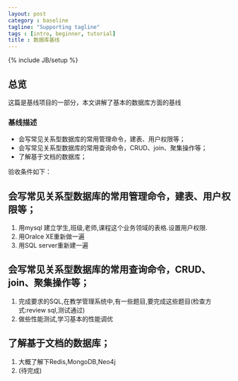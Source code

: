 ```yaml
---
layout: post
category : baseline
tagline: "Supporting tagline"
tags : [intro, beginner, tutorial]
title : 数据库基线
---
```

{% include JB/setup %}

## 总览

这篇是基线项目的一部分，本文讲解了基本的数据库方面的基线


### 基线描述

* 会写常见关系型数据库的常用管理命令，建表、用户权限等；
* 会写常见关系型数据库的常用查询命令，CRUD、join、聚集操作等；
* 了解基于文档的数据库；

验收条件如下：

## 会写常见关系型数据库的常用管理命令，建表、用户权限等；

1. 用mysql 建立学生,班级,老师,课程这个业务领域的表格.设置用户权限.
2. 用Oralce XE重新做一遍
3. 用SQL server重新建一遍

## 会写常见关系型数据库的常用查询命令，CRUD、join、聚集操作等；

1. 完成要求的SQL,在教学管理系统中,有一些题目,要完成这些题目(检查方式:review sql,测试通过)
2. 做些性能测试,学习基本的性能调优

## 了解基于文档的数据库；

1. 大概了解下Redis,MongoDB,Neo4j
2. (待完成)